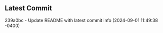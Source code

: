 
## Latest Commit
239a0bc - Update README with latest commit info (2024-09-01 11:49:38 -0400) <Yunxi-Zhou>

